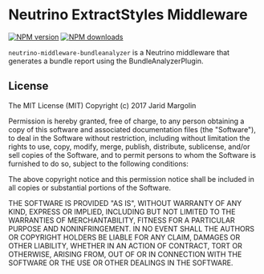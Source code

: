 # Neutrino ExtractStyles Middleware
[![NPM version][npm-image]][npm-url] [![NPM downloads][npm-downloads]][npm-url]

`neutrino-middleware-bundleanalyzer` is a Neutrino middleware that generates a bundle report using the BundleAnalyzerPlugin.

[npm-image]: https://img.shields.io/npm/v/neutrino-middleware-bundleanalyzer.svg
[npm-downloads]: https://img.shields.io/npm/dt/neutrino-middleware-bundleanalyzer.svg
[npm-url]: https://npmjs.org/package/neutrino-middleware-bundleanalyzer

## License

The MIT License (MIT) Copyright (c) 2017 Jarid Margolin

Permission is hereby granted, free of charge, to any person obtaining a copy of this software and associated documentation files (the "Software"), to deal in the Software without restriction, including without limitation the rights to use, copy, modify, merge, publish, distribute, sublicense, and/or sell copies of the Software, and to permit persons to whom the Software is furnished to do so, subject to the following conditions:

The above copyright notice and this permission notice shall be included in all copies or substantial portions of the Software.

THE SOFTWARE IS PROVIDED "AS IS", WITHOUT WARRANTY OF ANY KIND, EXPRESS OR IMPLIED, INCLUDING BUT NOT LIMITED TO THE WARRANTIES OF MERCHANTABILITY, FITNESS FOR A PARTICULAR PURPOSE AND NONINFRINGEMENT. IN NO EVENT SHALL THE AUTHORS OR COPYRIGHT HOLDERS BE LIABLE FOR ANY CLAIM, DAMAGES OR OTHER LIABILITY, WHETHER IN AN ACTION OF CONTRACT, TORT OR OTHERWISE, ARISING FROM, OUT OF OR IN CONNECTION WITH THE SOFTWARE OR THE USE OR OTHER DEALINGS IN THE SOFTWARE.
